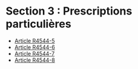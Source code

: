 # Section 3 : Prescriptions particulières

* [Article R4544-5](./LEGIARTI000022849123.md)
* [Article R4544-6](./LEGIARTI000022849116.md)
* [Article R4544-7](./LEGIARTI000022849111.md)
* [Article R4544-8](./LEGIARTI000022849107.md)

